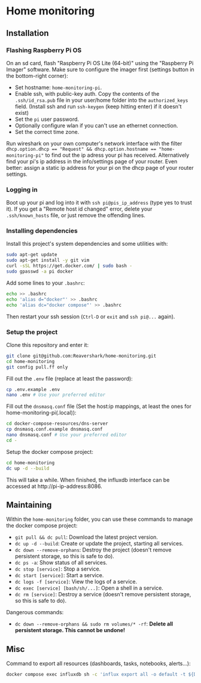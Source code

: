 # Home monitoring

## Installation

### Flashing Raspberry Pi OS

On an sd card, flash "Raspberry Pi OS Lite (64-bit)" using the "Raspberry Pi Imager" software.
Make sure to configure the imager first (settings button in the bottom-right corner):
  - Set hostname: `home-monitoring-pi`.
  - Enable ssh, with public-key auth.
    Copy the contents of the `.ssh/id_rsa.pub` file in your user/home folder into the `authorized_keys` field.
    (Install ssh and run `ssh-keygen` (keep hitting enter) if it doesn't exist)
  - Set the `pi` user password.
  - Optionally configure wlan if you can't use an ethernet connection.
  - Set the correct time zone.

Run wireshark on your own computer's network interface with the filter `dhcp.option.dhcp == "Request" && dhcp.option.hostname == "home-monitoring-pi"` to find out the ip adress your pi has received.
Alternatively find your pi's ip address in the info/settings page of your router.
Even better: assign a static ip address for your pi on the dhcp page of your router settings.

### Logging in

Boot up your pi and log into it with `ssh pi@pis_ip_address` (type yes to trust it).
If you get a "Remote host id changed" error, delete your `.ssh/known_hosts` file, or just remove the offending lines.

### Installing dependencies

Install this project's system dependencies and some utilities with:

```sh
sudo apt-get update
sudo apt-get install -y git vim
curl -sSL https://get.docker.com/ | sudo bash -
sudo gpasswd -a pi docker
```

Add some lines to your `.bashrc`:

```sh
echo >> .bashrc
echo 'alias d="docker"' >> .bashrc
echo 'alias dc="docker compose"' >> .bashrc
```

Then restart your ssh session (`Ctrl-D` or `exit` and `ssh pi@...` again).

### Setup the project

Clone this repository and enter it:

```sh
git clone git@github.com:Reavershark/home-monitoring.git
cd home-monitoring
git config pull.ff only
```

Fill out the `.env` file (replace at least the password):

```sh
cp .env.example .env
nano .env # Use your preferred editor
```

Fill out the `dnsmasq.conf` file (Set the host:ip mappings, at least the ones for home-monitoring-pi(.local)):

```sh
cd docker-compose-resources/dns-server
cp dnsmasq.conf.example dnsmasq.conf
nano dnsmasq.conf # Use your preferred editor
cd -
```

Setup the docker compose project:

```sh
cd home-monitoring
dc up -d --build
```

This will take a while.
When finished, the influxdb interface can be accessed at http://pi-ip-address:8086.

## Maintaining

Within the `home-monitoring` folder, you can use these commands to manage the docker compose project:
  - `git pull && dc pull`: Download the latest project version.
  - `dc up -d --build`: Create or update the project, starting all services.
  - `dc down --remove-orphans`: Destroy the project (doesn't remove persistent storage, so this is safe to do).
  - `dc ps -a`: Show status of all services.
  - `dc stop [service]`: Stop a service.
  - `dc start [service]`: Start a service.
  - `dc logs -f [service]`: View the logs of a service.
  - `dc exec [service] [bash/sh/...]`: Open a shell in a service.
  - `dc rm [service]`: Destroy a service (doesn't remove persistent storage, so this is safe to do).

Dangerous commands:
  - `dc down --remove-orphans && sudo rm volumes/* -rf`: **Delete all persistent storage. This cannot be undone!**

## Misc

Command to export all resources (dashboards, tasks, notebooks, alerts...):

```sh
docker compose exec influxdb sh -c 'influx export all -o default -t ${DOCKER_INFLUXDB_INIT_ADMIN_TOKEN}' > export.yaml
```
